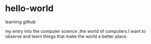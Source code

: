 # hello-world
learning github

my entry into the computer science ,the world of computers.I want to observe and learn things that make the world a better place.
